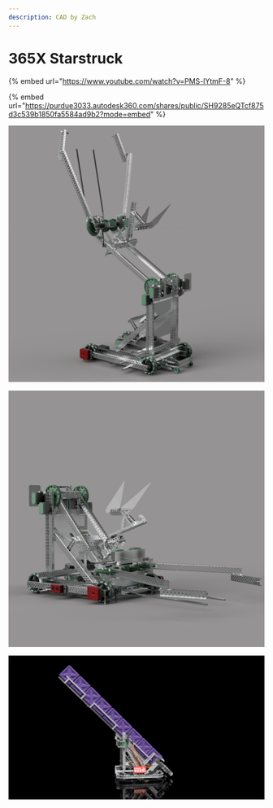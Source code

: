 ```yaml
---
description: CAD by Zach
---
```


# 365X Starstruck

{% embed url="https://www.youtube.com/watch?v=PMS-lYtmF-8" %}

{% embed url="https://purdue3033.autodesk360.com/shares/public/SH9285eQTcf875d3c539b1850fa5584ad9b2?mode=embed" %}

![CAD by Zach(929u), Renders by Zach(929u)](<../../.gitbook/assets/Render 1.png>)

![CAD by Zach(929u), Renders by Zach(929u)](<../../.gitbook/assets/Render 2.png>)

![CAD by Zach(929u), Renders by Zach(929u)](<../../.gitbook/assets/Render 3 (2).png>)
